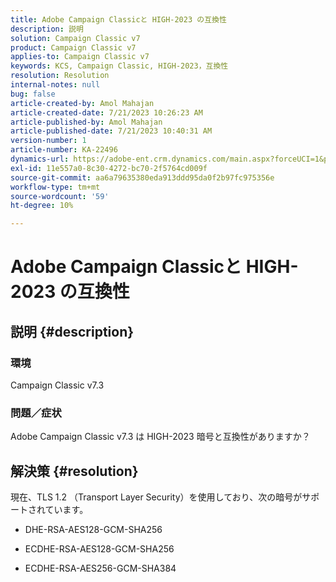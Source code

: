 ```yaml
---
title: Adobe Campaign Classicと HIGH-2023 の互換性
description: 説明
solution: Campaign Classic v7
product: Campaign Classic v7
applies-to: Campaign Classic v7
keywords: KCS, Campaign Classic, HIGH-2023，互換性
resolution: Resolution
internal-notes: null
bug: false
article-created-by: Amol Mahajan
article-created-date: 7/21/2023 10:26:23 AM
article-published-by: Amol Mahajan
article-published-date: 7/21/2023 10:40:31 AM
version-number: 1
article-number: KA-22496
dynamics-url: https://adobe-ent.crm.dynamics.com/main.aspx?forceUCI=1&pagetype=entityrecord&etn=knowledgearticle&id=ab53f507-b127-ee11-9966-6045bd0067ea
exl-id: 11e557a0-8c30-4272-bc70-2f5764cd009f
source-git-commit: aa6a79635380eda913ddd95da0f2b97fc975356e
workflow-type: tm+mt
source-wordcount: '59'
ht-degree: 10%

---
```


# Adobe Campaign Classicと HIGH-2023 の互換性

## 説明 {#description}


### <b>環境</b>

Campaign Classic v7.3



### <b>問題／症状</b>

Adobe Campaign Classic v7.3 は HIGH-2023 暗号と互換性がありますか？


## 解決策 {#resolution}

現在、TLS 1.2 （Transport Layer Security）を使用しており、次の暗号がサポートされています。<br>
- DHE-RSA-AES128-GCM-SHA256


- ECDHE-RSA-AES128-GCM-SHA256


- ECDHE-RSA-AES256-GCM-SHA384
